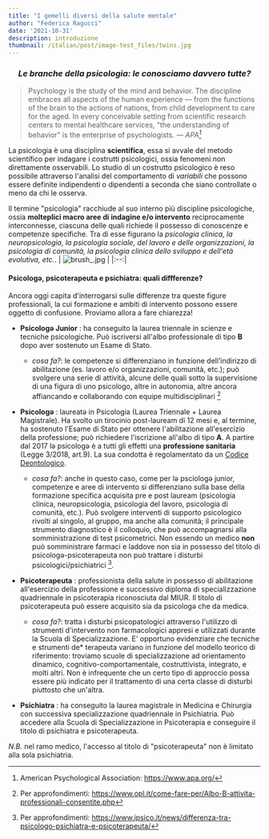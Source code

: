 ```yaml
---
title: "I gemelli diversi della salute mentale"
author: "Federica Ragucci"
date: '2021-10-31'
description: introduzione
thumbnail: /italian/post/image-test_files/twins.jpg
---
```


<h3><center><em>Le branche della psicologia: le conosciamo davvero tutte?</center></em></h3>  

> Psychology is the study of the mind and behavior. The discipline embraces all aspects of the human experience — from the functions of the brain to the actions of nations, from child development to care for the aged. In every conceivable setting from scientific research centers to mental healthcare services, "the understanding of behavior" is the enterprise of <bold>psychologists</bold>.
— <cite>APA[^1]</cite>

La psicologia è una disciplina __scientifica__, essa si avvale del metodo scientifico per indagare i costrutti psicologici, ossia fenomeni non direttamente osservabili. Lo studio di un costrutto psicologico è reso possibile attraverso l'analisi del comportamento di _variabili_ che possono essere definite indipendenti o dipendenti a seconda che siano controllate o meno da chi le osserva.

Il termine "psicologia" racchiude al suo interno più discipline psicologiche, ossia __molteplici macro aree di indagine e/o intervento__ reciprocamente interconnesse, ciascuna delle quali richiede il possesso di conoscenze e competenze specifiche. Tra di esse figurano la _psicologia clinica, la neuropsicologia, la psicologia sociale, del lavoro e delle organizzazioni, la psicologia di comunità, la psicologia clinica dello sviluppo e dell'età evolutiva, etc._.
| ![brush_.jpg](/italian/post/image-test_files/brush_.jpg) | 
|:--:| 

<bold><h4>Psicologǝ, psicoterapeuta e psichiatra: quali diffferenze?</h4></bold>

Ancora oggi capita d'interrogarsi sulle differenze tra queste figure professionali, la cui formazione e ambiti di intervento possono essere oggetto di confusione. Proviamo allora a fare chiarezza!

* <strong>Psicologə Junior</strong> : ha conseguito la laurea triennale in scienze e tecniche psicologiche. Può iscriversi all'albo professionale di tipo **B** dopo aver sostenuto un Esame di Stato.
  - <em>cosa fa?</em>: le competenze si differenziano in funzione dell’indirizzo di abilitazione (es. lavoro e/o organizzazioni, comunità, etc.); può svolgere una serie di attività, alcune delle quali sotto la supervisione di una figura di uno psicologo, altre in autonomia, altre ancora affiancando e collaborando con equipe multidisciplinari [^2]

* <strong>Psicologə</strong> : laureatǝ in Psicologia (Laurea Triennale + Laurea Magistrale). Ha svolto un tirocinio post-lauream di 12 mesi e, al termine, ha sostenuto l'Esame di Stato per ottenere l'abilitazione all'esercizio della professione; può richiedere l'iscrizione all'albo di tipo **A**. A partire dal 2017 lə psicologə è a tutti gli effetti una **professione sanitaria** (Legge 3/2018, art.9). La sua condotta è regolamentato da un [Codice Deontologico](https://www.psy.it/codice-deontologico-degli-psicologi-italiani).
  - <em>cosa fa?</em>: anche in questo caso, come per lə psciologə junior, competenze e aree di intervento si differenziano sulla base della formazione specifica acquisita pre e post lauream (psicologia clinica, neuropsicologia, psicologia del lavoro, psicologia di comunità, etc.). Può svolgere interventi di supporto psicologico rivolti al singolo, al gruppo, ma anche alla comunità; il principale strumento diagnostico è il colloquio, che può accompagnarsi alla somministrazione di test psicometrici. Non essendo un medico **non** può somministrare farmaci e laddove non sia in possesso del titolo di psicologə-psicoterapeuta non può trattare i disturbi psicologici/psichiatrici [^3].

* <strong>Psicoterapeuta</strong> : professionista della salute in possesso di abilitazione all'esercizio della professione e successivo diploma di specializzazione quadriennale in psicoterapia riconosciuta dal MIUR. Il titolo di psicoterapeuta può essere acquisito sia da psicologə che da medicə.
  - <em>cosa fa?</em>: tratta i disturbi psicopatologici attraverso l'utilizzo di strumenti d'intervento non farmacologici appresi e utilizzati durante la Scuola di Specializzazione. E' opportuno evidenziare che tecniche e strumenti de* terapeuta variano in funzione del modello teorico di riferimento: troviamo scuole di specializzazione ad orientamento dinamico, cognitivo-comportamentale, costruttivista, integrato, e molti altri. Non è infrequente che un certo tipo di approccio possa essere più indicato per il trattamento di una certa classe di disturbi piuttosto che un'altra.
  
* <strong>Psichiatra</strong> : ha conseguito la laurea magistrale in Medicina e Chirurgia con successiva specializzazione quadriennale in Psichiatria. Può accedere alla Scuola di Specializzazione in Psicoterapia e conseguire il titolo di psichiatra e psicoterapeuta.

*N.B.* nel ramo medico, l'accesso al titolo di "psicoterapeuta" non è limitato alla sola psichiatria.


[^1]: American Psychological Association: https://www.apa.org/
[^2]: Per approfondimenti: https://www.opl.it/come-fare-per/Albo-B-attivita-professionali-consentite.php
[^3]: Per approfondimenti: https://www.ipsico.it/news/differenza-tra-psicologo-psichiatra-e-psicoterapeuta/